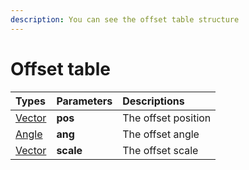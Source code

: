 ```yaml
---
description: You can see the offset table structure
---
```


# Offset table

| Types | Parameters | Descriptions |
| :--- | :--- | :--- |
| [Vector](https://wiki.facepunch.com/gmod/Vector) | **pos** | The offset position |
| [Angle](https://wiki.facepunch.com/gmod/Angle) | **ang** | The offset angle |
| [Vector](https://wiki.facepunch.com/gmod/Vector) | **scale** | The offset scale |

